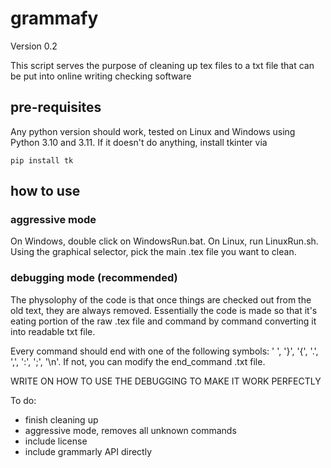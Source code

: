 # grammafy

Version 0.2

This script serves the purpose of cleaning up tex files to a txt file that can be put into online writing checking software

## pre-requisites

Any python version should work, tested on Linux and Windows using Python 3.10 and 3.11.
If it doesn't do anything, install tkinter via
```
pip install tk
```

## how to use

### aggressive mode

On Windows, double click on WindowsRun.bat.
On Linux, run LinuxRun.sh.
Using the graphical selector, pick the main .tex file you want to clean.

### debugging mode (recommended)

The physolophy of the code is that once things are checked out from the old text, they are always removed. Essentially the code is made so that it's eating portion of the raw .tex file and command by command converting it into readable txt file.

Every command should end with one of the following symbols: ' ', '}', '{', '.', ',', ':', ';', '\n'. If not, you can modify the end_command .txt file.


WRITE ON HOW TO USE THE DEBUGGING TO MAKE IT WORK PERFECTLY




To do:
- finish cleaning up
- aggressive mode, removes all unknown commands
- include license
- include grammarly API directly
